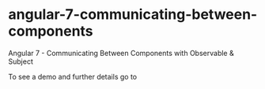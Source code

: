 # angular-7-communicating-between-components

Angular 7 - Communicating Between Components with Observable & Subject

To see a demo and further details go to 
